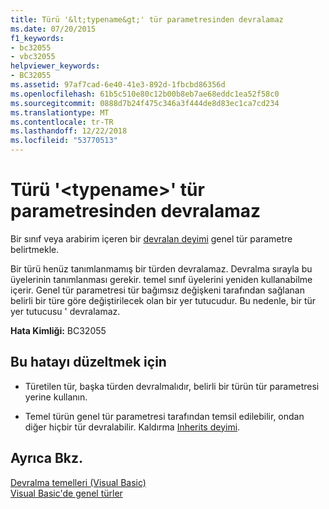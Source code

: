 ```yaml
---
title: Türü '&lt;typename&gt;' tür parametresinden devralamaz
ms.date: 07/20/2015
f1_keywords:
- bc32055
- vbc32055
helpviewer_keywords:
- BC32055
ms.assetid: 97af7cad-6e40-41e3-892d-1fbcbd86356d
ms.openlocfilehash: 61b5c510e80c12b00b8eb7ae68eddc1ea52f58c0
ms.sourcegitcommit: 0888d7b24f475c346a3f444de8d83ec1ca7cd234
ms.translationtype: MT
ms.contentlocale: tr-TR
ms.lasthandoff: 12/22/2018
ms.locfileid: "53770513"
---
```

# <a name="type-lttypenamegt-cannot-inherit-from-a-type-parameter"></a>Türü '&lt;typename&gt;' tür parametresinden devralamaz
Bir sınıf veya arabirim içeren bir [devralan deyimi](../../visual-basic/language-reference/statements/inherits-statement.md) genel tür parametre belirtmekle.  
  
 Bir türü henüz tanımlanmamış bir türden devralamaz. Devralma sırayla bu üyelerinin tanımlanması gerekir. temel sınıf üyelerini yeniden kullanabilme içerir. Genel tür parametresi tür bağımsız değişkeni tarafından sağlanan belirli bir türe göre değiştirilecek olan bir yer tutucudur. Bu nedenle, bir tür yer tutucusu ' devralamaz.  
  
 **Hata Kimliği:** BC32055  
  
## <a name="to-correct-this-error"></a>Bu hatayı düzeltmek için  
  
-   Türetilen tür, başka türden devralmalıdır, belirli bir türün tür parametresi yerine kullanın.  
  
-   Temel türün genel tür parametresi tarafından temsil edilebilir, ondan diğer hiçbir tür devralabilir. Kaldırma [Inherits deyimi](../../visual-basic/language-reference/statements/inherits-statement.md).  
  
## <a name="see-also"></a>Ayrıca Bkz.  
 [Devralma temelleri (Visual Basic)](~/docs/visual-basic/programming-guide/language-features/objects-and-classes/inheritance-basics.md)  
 [Visual Basic'de genel türler](../../visual-basic/programming-guide/language-features/data-types/generic-types.md)
